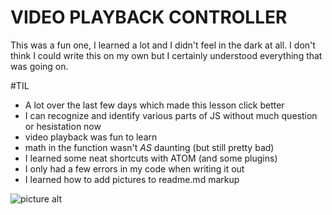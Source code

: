 # VIDEO PLAYBACK CONTROLLER
This was a fun one, I learned a lot and I didn't feel in the dark at all.  I don't think I could write this on my own but I certainly understood everything that was going on.

#TIL
* A lot over the last few days which made this lesson click better
* I can recognize and identify various parts of JS without much question or hesistation now
* video playback was fun to learn
* math in the function wasn't _AS_ daunting (but still pretty bad)
* I learned some neat shortcuts with ATOM (and some plugins)
* I only had a few errors in my code when writing it out
* I learned how to add pictures to readme.md markup

![picture alt](https://d13yacurqjgara.cloudfront.net/users/4960/screenshots/3038026/stage_3_1.gif "My westworld animation")
